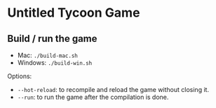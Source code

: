 # Untitled Tycoon Game

## Build / run the game

- Mac: `./build-mac.sh`
- Windows: `./build-win.sh`

Options:

- `--hot-reload`: to recompile and reload the game without closing it.
- `--run`: to run the game after the compilation is done.